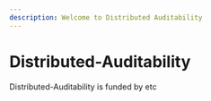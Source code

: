 ```yaml
---
description: Welcome to Distributed Auditability
---
```


# Distributed-Auditability

Distributed-Auditability is funded by etc
